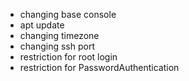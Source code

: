 - changing base console
- apt update
- changing timezone
- changing ssh port
- restriction for root login
- restriction for PasswordAuthentication
